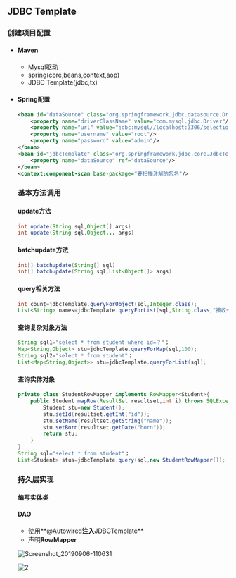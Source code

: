 ## JDBC Template

### 创建项目配置

- #### Maven

  - Mysql驱动
  - spring(core,beans,context,aop)
  - JDBC Template(jdbc,tx)

- #### Spring配置

  ```xml
  <bean id="dataSource" class="org.springframework.jdbc.datasource.DriverManagerDataSource">
      <property name="driverClassName" value="com.mysql.jdbc.Driver"/>
      <property name="url" value="jdbc:mysql//localhost:3306/selection_course?useUnicode=true&amp;characterEncoding=utf-8"/>
      <property name="username" value="root"/>
      <property name="password" value="admin"/>
  </bean>
  <bean id="jdbcTemplate" class="org.springframework.jdbc.core.JdbcTemplate">
      <property name="dataSource" ref="dataSource"/>
  </bean>
  <context:component-scan base-package="要扫描注解的包名"/>
  ```

  ### 基本方法调用

  #### update方法

  ```java
  int update(String sql,Object[] args)
  int update(String sql,Object... args)
  ```

  #### batchupdate方法

  ```java
  int[] batchupdate(String[] sql)
  int[] batchupdate(String sql,List<Object[]> args)
  ```

  #### query相关方法

  ```java
  int count=jdbcTemplate.queryForObject(sql,Integer.class);
  List<String> names=jdbcTemplate.queryForList(sql,String.class,"接收一个字符串");
  ```

  #### 查询复杂对象方法

  ```java
  String sql1="select * from student where id=？"；
  Map<String,Object> stu=jdbcTemplate.queryForMap(sql,100);
  String sql2="select * from student"；
  List<Map<String,Object>> stu=jdbcTemplate.queryForList(sql);
  ```

  #### 查询实体对象

  ```java
  private class StudentRowMapper implements RowMapper<Student>{
      public Student mapRow(ResultSet resultset,int i) throws SQLException{
          Student stu=new Student();
          stu.setId(resultset.getInt("id"));
          stu.setName(resultset.getString("name"));
          stu.setBorn(resultset.getDate("born"));
          return stu;
      }
  }
  String sql="select * from student"；
  List<Student> stus=jdbcTemplate.query(sql,new StudentRowMapper());
  ```

  ### 持久层实现

  #### 编写实体类

  #### DAO

  - 使用**@Autowired**注入**JDBCTemplate**
  - 声明**RowMapper**

  ![Screenshot_20190906-110631](C:\Users\Dell\Desktop\java笔记\引用图片\1.jpg)

  ![2](C:\Users\Dell\Desktop\java笔记\引用图片\2.jpg)

  